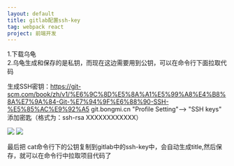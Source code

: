 ```yaml
---
layout: default
title: gitlab配置ssh-key
tag: webpack react
project: 前端开发
---
```


1.下载乌龟  
2.乌龟生成和保存的是私钥，而现在这边需要用到公钥，可以在命令行下面拉取代码


生成SSH密钥：https://git-scm.com/book/zh/v1/%E6%9C%8D%E5%8A%A1%E5%99%A8%E4%B8%8A%E7%9A%84-Git-%E7%94%9F%E6%88%90-SSH-%E5%85%AC%E9%92%A5
git.bongmi.cn "Profile Setting"--> "SSH keys" 添加密匙（格式为：ssh-rsa XXXXXXXXXXXX）

![](https://app.yinxiang.com/shard/s64/res/b5dc4712-0971-4b39-9e6c-b2ab7db11c4b/L0IWP9_%24L8%5B%40KNS%5B%24BU5E%29G.png)
![](https://app.yinxiang.com/shard/s64/res/6f9a0409-b9f3-4541-8ebb-13c9b045e8c6/KYV%5DDY%40Q%5DD%7DL%40ZEX%40LJ8G.png)

最后把 cat命令行下的公钥复制到gitlab中的ssh-key中，会自动生成title,然后保存，就可以在命令行中拉取项目代码了
